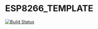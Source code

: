 # ESP8266_TEMPLATE
[![Build Status](https://travis-ci.org/FeelTheLemon/ESP8266_TEMPLATE.svg?branch=master)](https://travis-ci.org/FeelTheLemon/ESP8266_TEMPLATE)
